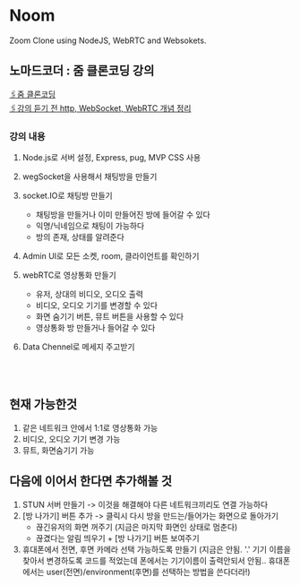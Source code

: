 # Noom

Zoom Clone using NodeJS, WebRTC and Websokets.

## 노마드코더 : 줌 클론코딩 강의  
[🖇줌 클론코딩](https://nomadcoders.co/noom/lobby)   
[🖇강의 듣기 전 http, WebSocket, WebRTC 개념 정리](https://ryu-soohyeon.notion.site/http-WebSocket-WebRTC-08b141589e474b5cb1f4f94c8b4eb59b)

### 강의 내용
1. Node.js로 서버 설정, Express, pug, MVP CSS 사용

2. wegSocket을 사용해서 채팅방을 만들기

3. socket.IO로 채팅방 만들기
    - 채팅방을 만들거나 이미 만들어진 방에 들어갈 수 있다
    - 익명/닉네임으로 채팅이 가능하다
    - 방의 존재, 상태를 알려준다

4. Admin UI로 모든 소켓, room, 클라이언트를 확인하기

5. webRTC로 영상통화 만들기
    - 유저, 상대의 비디오, 오디오 출력
    - 비디오, 오디오 기기를 변경할 수 있다
    - 화면 숨기기 버튼, 뮤트 버튼을 사용할 수 있다
    - 영상통화 방 만들거나 들어갈 수 있다
6. Data Chennel로 메세지 주고받기

<br><br>

## 현재 가능한것
1. 같은 네트워크 안에서 1:1로 영상통화 가능
2. 비디오, 오디오 기기 변경 가능
3. 뮤트, 화면숨기기 가능

## 다음에 이어서 한다면 추가해볼 것

1. STUN 서버 만들기 -> 이것을 해결해야 다른 네트워크끼리도 연결 가능하다
2. [방 나가기] 버튼 추가
    -> 클릭시 다시 방을 만드는/들어가는 화면으로 돌아가기
    - 끊긴유저의 화면 꺼주기 (지금은 마지막 화면인 상태로 멈춘다)
    - 끊겼다는 알림 띄우기 + [방 나가기] 버튼 보여주기
3. 휴대폰에서 전면, 후면 카메라 선택 가능하도록 만들기
(지금은 안됨. '.' 기기 이름을 찾아서 변경하도록 코드를 적었는데 폰에서는 기기이름이 출력안되서 안됨.. 휴대폰에서는 user(전면)/environment(후면)를 선택하는 방법을 쓴다더라!)